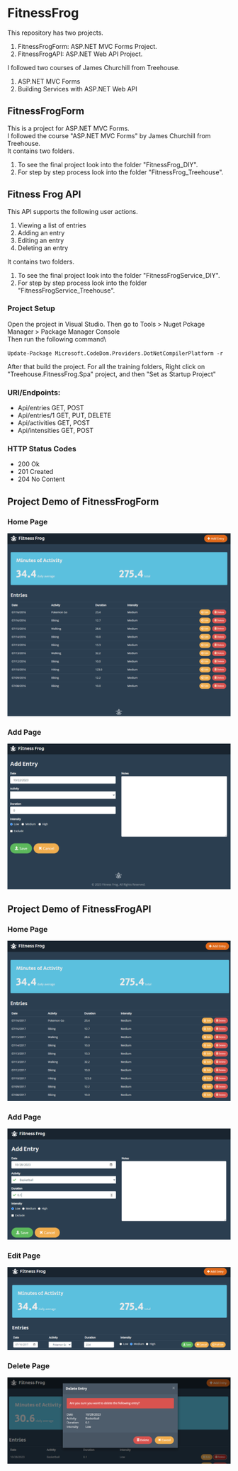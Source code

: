 # FitnessFrog
This repository has two projects.
1. FitnessFrogForm: ASP.NET MVC Forms Project.
2. FitnessFrogAPI: ASP.NET Web API Project.

I followed two courses of James Churchill from Treehouse.
1. ASP.NET MVC Forms
2. Building Services with ASP.NET Web API

## FitnessFrogForm
This is a project for ASP.NET MVC Forms. \
I followed the course "ASP.NET MVC Forms" by James Churchill from Treehouse.\
It contains two folders. 
1. To see the final project look into the folder "FitnessFrog_DIY". 
2. For step by step process look into the folder "FitnessFrog_Treehouse".

## Fitness Frog API
This API supports the following user actions.
1. Viewing a list of entries
2. Adding an entry
3. Editing an entry
4. Deleting an entry

It contains two folders. 
1. To see the final project look into the folder "FitnessFrogService_DIY". 
2. For step by step process look into the folder "FitnessFrogService_Treehouse".

### Project Setup

Open the project in Visual Studio.
Then go to Tools > Nuget Pckage Manager > Package Manager Console \
Then run the following command\

`
Update-Package Microsoft.CodeDom.Providers.DotNetCompilerPlatform -r
`

After that build the project.
For all the training folders, Right click on "Treehouse.FitnessFrog.Spa" project, and then "Set as Startup Project"

### URI/Endpoints:
* Api/entries GET, POST
* Api/entries/1 GET, PUT, DELETE
* Api/activities GET, POST
* Api/intensities GET, POST

### HTTP Status Codes
* 200 Ok
* 201 Created
* 204 No Content

## Project Demo of FitnessFrogForm
### Home Page
![Home](./PageImage/FormHome.PNG)

### Add Page
![Add](./PageImage/FormAdd.PNG)

## Project Demo of FitnessFrogAPI
### Home Page
![Home](./PageImage/ApiHome.PNG)

### Add Page
![Add](./PageImage/ApiAdd.PNG)

### Edit Page
![Add](./PageImage/ApiEdit.PNG)

### Delete Page
![Add](./PageImage/ApiDelete.PNG)